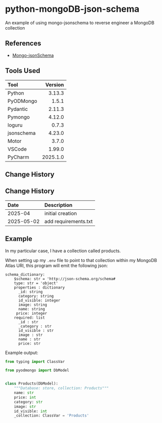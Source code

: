 # python-mongoDB-json-schema

An example of using mongo-jsonschema to reverse engineer a MongoDB collection

## References
* [Mongo-jsonSchema](https://pypi.org/project/mongo-jsonschema/#description)

## Tools Used

| Tool       |  Version |
|:-----------|---------:|
| Python     |   3.13.3 |
| PyODMongo  |    1.5.1 |
| Pydantic   |   2.11.3 |
| Pymongo    |   4.12.0 |
| loguru     |    0.7.3 |
| jsonschema |   4.23.0 |
| Motor      |    3.7.0 |
| VSCode     |   1.99.0 |
| PyCharm    | 2025.1.0 |

## Change History

## Change History

| Date       | Description          |
|:-----------|:---------------------|
| 2025-04    | initial creation     |
| 2025-05-02 | add requirements.txt |

## Example
In my particular case, I have a collection called products.

When setting up my ```.env``` file to point to that collection within my MongoDB Atlas URI,
this program will emit the following json:
```text
schema_dictionary:
    $schema: str = 'http://json-schema.org/schema#
    type: str = 'object'
    properties : dictionary
      _id: string
      category: string
      id_visible: integer
      image: string
      name: string
     price: integer
    required: list
      _id : str
      _category : str
      id_visible : str
      image : str
      name : str
      price: str
```

Example output:
```python
from typing import ClassVar

from pyodmongo import DbModel


class Products(DbModel):
    """Database: store, collection: Products"""
    name: str
    price: int
    category: str
    image: str
    id_visible: int
    _collection: ClassVar = 'Products'
```

